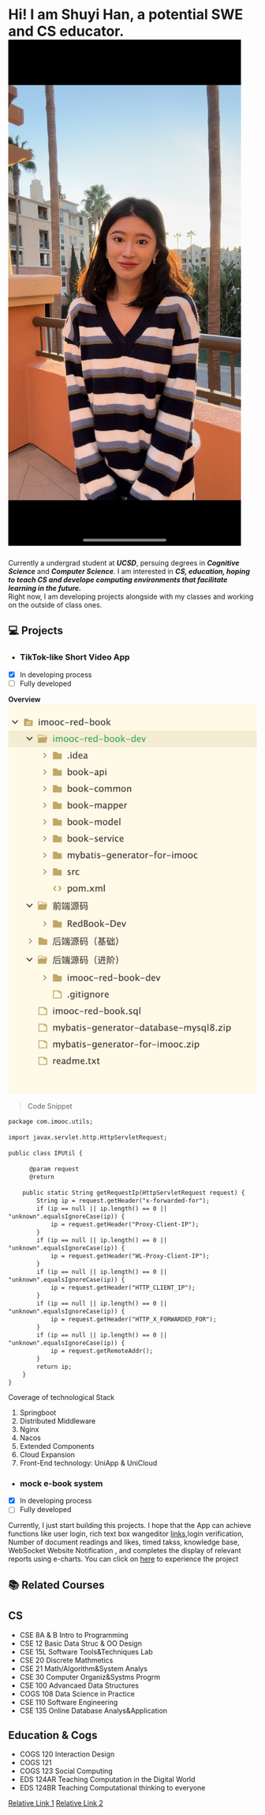 # Hi! I am Shuyi Han, a potential SWE and CS educator.<img src="IMG_8927.JPG">



Currently a undergrad student at ***UCSD***, persuing degrees in  ***Cognitive Science*** and  ***Computer Science***. I am interested in ***CS, education, hoping to teach CS and  develope computing environments that facilitate learning in the future.***  
Right now, I am developing projects alongside with my classes and working on the outside of class ones. 

## :computer: Projects 
+ ###  TikTok-like Short Video App ### 

- [x] In developing process
- [ ] Fully developed

**Overview**
![](Screenshot%202023-04-05%20at%2011.30.18%20AM.png)
>Code Snippet


```
package com.imooc.utils;

import javax.servlet.http.HttpServletRequest;

public class IPUtil {

      @param request
      @return
    
    public static String getRequestIp(HttpServletRequest request) {
        String ip = request.getHeader("x-forwarded-for");
        if (ip == null || ip.length() == 0 || "unknown".equalsIgnoreCase(ip)) {
            ip = request.getHeader("Proxy-Client-IP");
        }
        if (ip == null || ip.length() == 0 || "unknown".equalsIgnoreCase(ip)) {
            ip = request.getHeader("WL-Proxy-Client-IP");
        }
        if (ip == null || ip.length() == 0 || "unknown".equalsIgnoreCase(ip)) {
            ip = request.getHeader("HTTP_CLIENT_IP");
        }
        if (ip == null || ip.length() == 0 || "unknown".equalsIgnoreCase(ip)) {
            ip = request.getHeader("HTTP_X_FORWARDED_FOR");
        }
        if (ip == null || ip.length() == 0 || "unknown".equalsIgnoreCase(ip)) {
            ip = request.getRemoteAddr();
        }
        return ip;
    }
}

```

Coverage of technological Stack
1. Springboot
2. Distributed Middleware
3. Nginx
4. Nacos
5. Extended Components
6. Cloud Expansion
7. Front-End technology: UniApp & UniCloud





+ ###  mock e-book system ###

- [x] In developing process
- [ ] Fully developed

Currently, I just start building this projects. I hope that the App can achieve functions like user login, rich text box wangeditor [links](https://www.wangeditor.com/en/),login verification, Number of document readings and likes, timed takss, knowledge base, WebSocket Website Notification
, and completes the display of relevant reports using e-charts. You can click on [here](http://wiki.courseimooc.com) to experience the project
## :books: Related Courses
## CS

+ CSE 8A & B Intro to Programming
+ CSE 12 Basic Data Struc & OO Design
+ CSE 15L Software Tools&Techniques Lab
+ CSE 20 Discrete Mathmetics
+ CSE 21 Math/Algorithm&System Analys
+ CSE 30 Computer Organiz&Systms Progrm
+ CSE 100 Advancaed Data Structures 
+ COGS 108 Data Science in Practice 
+ CSE 110 Software Engineering 
+ CSE 135 Online Database Analys&Application

## Education & Cogs

+ COGS 120 Interaction Design
+ COGS 121
+ COGS 123 Social Computing
+ EDS 124AR Teaching Computation in the Digital World
+ EDS 124BR Teaching Computational thinking to everyone

[Relative Link 1](README.md)
[Relative Link 2](.gitignore)


